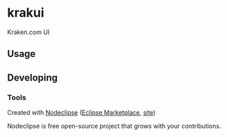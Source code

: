 

# krakui
Kraken.com UI



## Usage



## Developing



### Tools

Created with [Nodeclipse](https://github.com/Nodeclipse/nodeclipse-1)
 ([Eclipse Marketplace](http://marketplace.eclipse.org/content/nodeclipse), [site](http://www.nodeclipse.org))

Nodeclipse is free open-source project that grows with your contributions.
